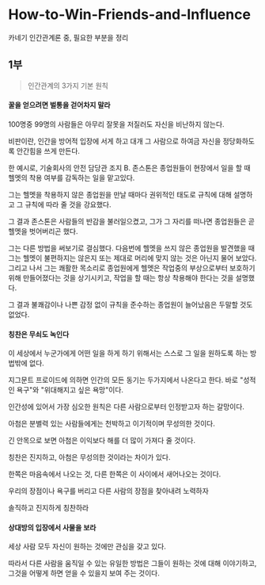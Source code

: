# How-to-Win-Friends-and-Influence
카네기 인간관계론 중, 필요한 부분을 정리

## 1부
> 인간관계의 3가지 기본 원칙

#### 꿀을 얻으려면 벌통을 걷어차지 말라

100명중 99명의 사람들은 아무리 잘못을 저질러도 자신을 비난하지 않는다.

비판이란, 인간을 방어적 입장에 서게 하고 대개 그 사람으로 하여금 자신을 정당화하도록 안간힘을 쓰게 만든다.

한 예시로, 기술회사의 안전 담당관 조지 B. 존스톤은 종업원들이 현장에서 일을 할 때 헬멧의 착용 여부를 감독하는 일을 맡고있다.

그는 헬멧을 착용하지 않은 종업원을 만날 때마다 권위적인 태도로 규칙에 대해 설명하고 그 규칙에 따라 줄 것을 강요했다.

그 결과 존스톤은 사람들의 반감을 불러일으켰고, 그가 그 자리를 떠나면 종업원들은 곧 헬멧을 벗어버리곤 했다.

그는 다른 방법을 써보기로 결심했다. 다음번에 헬멧을 쓰지 않은 종업원을 발견했을 때 그는 헬멧이 불편하지는 않은지 또는 제대로 머리에 맞지 않는 것은 아닌지 물어 보았다. 그리고 나서 그는 쾌활한 목소리로 종업원에게 헬멧은 작업중의 부상으로부터 보호하기 위해 만들어졌다는 것을 상기시키고, 작업을 할 때는 항상 착용해야 한다는 것을 설명했다.

그 결과 불쾌감이나 나쁜 감정 없이 규칙을 준수하는 종업원이 늘어났음은 두말할 것도 없었다.

#### 칭찬은 무쇠도 녹인다

이 세상에서 누군가에게 어떤 일을 하게 하기 위해서는 스스로 그 일을 원하도록 하는 방법밖에 없다.

지그문트 프로이드에 의하면 인간의 모든 동기는 두가지에서 나온다고 한다.
바로 "성적인 욕구"와 "위대해지고 싶은 욕망"이다.

인간성에 있어서 가장 심오한 원칙은 다른 사람으로부터 인정받고자 하는 갈망이다.

아첨은 분별력 있는 사람들에게는 천박하고 이기적이며 무성의한 것이다.

긴 안목으로 보면 아첨은 이익보다 해를 더 많이 가져다 줄 것이다.

칭찬은 진지하고, 아첨은 무성의한 것이라는 차이가 있다.

한쪽은 마음속에서 나오는 것, 다른 한쪽은 이 사이에서 새어나오는 것이다.

우리의 장점이나 욕구를 버리고 다른 사람의 장점을 찾아내려 노력하자

솔직하고 진지하게 칭찬하라

#### 상대방의 입장에서 사물을 보라

세상 사람 모두 자신이 원하는 것에만 관심을 갖고 있다.

따라서 다른 사람을 움직일 수 있는 유일한 방법은 그들이 원하는 것에 대해 이야기하고, 그것을 어떻게 하면 얻을 수 있을지 보여 주는 것이다.


